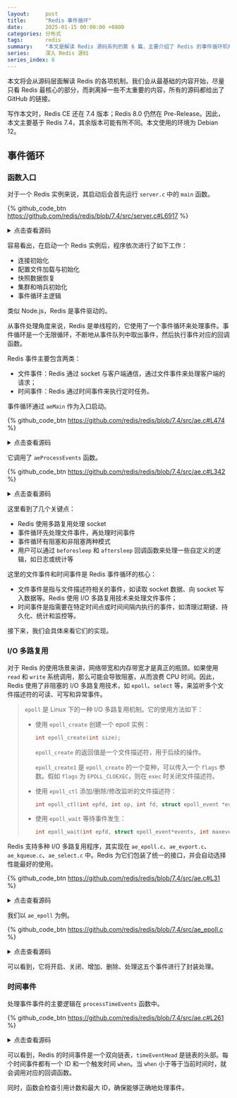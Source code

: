 ```yaml
---
layout:     post
title:      "Redis 事件循环"
date:       2025-01-15 00:00:00 +0800
categories: 分布式
tags:       redis
summary:    "本文是解读 Redis 源码系列的第 6 篇，主要介绍了 Redis 的事件循环机制，包括 I/O 多路复用、文件事件和时间事件的实现。"
series:     深入 Redis 源码
series_index: 6
---
```


本文将会从源码层面解读 Redis 的各项机制。我们会从最基础的内容开始，尽量只看 Redis 最核心的部分，而剥离掉一些不太重要的内容，所有的源码都给出了 GitHub 的链接。

写作本文时，Redis CE 还在 7.4 版本；Redis 8.0 仍然在 Pre-Release。因此，本文主要基于 Redis 7.4，其余版本可能有所不同。本文使用的环境为 Debian 12。

## 事件循环

### 函数入口

对于一个 Redis 实例来说，其启动后会首先运行 `server.c` 中的 `main` 函数。

{% github_code_btn https://github.com/redis/redis/blob/7.4/src/server.c#L6917 %}

<details>
<summary>点击查看源码</summary>
<div markdown="1">

```c
int main(int argc, char **argv) {
    struct timeval tv;
    int j;
    char config_from_stdin = 0;

    // 测试相关逻辑
    /* ... */

    // 初始化随机数种子
    /* ... */

    // 获取可执行文件名称，以检查是否需要从快照中恢复数据
    char *exec_name = strrchr(argv[0], '/');
    if (exec_name == NULL) exec_name = argv[0];

    // 检查是否存在哨兵模式
    server.sentinel_mode = checkForSentinelMode(argc,argv, exec_name);

    // 初始化服务器配置
    initServerConfig();

    // 初始化 ACL（即用户认证与管理）
    ACLInit();

    // 初始化自定义模块
    moduleInitModulesSystem();

    // 初始化连接类型系统（即支持的网络协议等）
    connTypeInitialize();

    server.executable = getAbsolutePath(argv[0]);
    server.exec_argv = zmalloc(sizeof(char*)*(argc+1));
    server.exec_argv[argc] = NULL;
    for (j = 0; j < argc; j++) server.exec_argv[j] = zstrdup(argv[j]);

    // 初始化哨兵模式的配置
    if (server.sentinel_mode) {
        initSentinelConfig();
        initSentinel();
    }

    // 检查是否需要从快照中恢复数据
    if (strstr(exec_name,"redis-check-rdb") != NULL)
        redis_check_rdb_main(argc,argv,NULL);
    else if (strstr(exec_name,"redis-check-aof") != NULL)
        redis_check_aof_main(argc,argv);

    // 处理命令行参数
    /* ... */

    // 检查系统需求（内存限制等）
    /* ... */

    // 检测是否在受监督模式下（如 systemd）运行
    // 如果是，则以守护进程的方式运行
    /* ... */

    // 记录启动信息，包括版本、位数、提交信息等
    /* ... */

    // 初始化 Redis 服务器的核心组件
    initServer();

    // 记录当前进程的 PID
    if (background || server.pidfile) createPidFile();
    if (server.set_proc_title) redisSetProcTitle(NULL);
    // 打印 ASCII 艺术图案
    redisAsciiArt();
    // 检测 TCP Backlog 设置
    checkTcpBacklogSettings();

    // 集群模式初始化
    if (server.cluster_enabled) {
        clusterInit();
    }

    // 加载自定义模块
    if (!server.sentinel_mode) {
        moduleInitModulesSystemLast();
        moduleLoadFromQueue();
    }

    // 加载 ACL 信息
    ACLLoadUsersAtStartup();

    // 初始化网络监听器
    initListeners();

    // 完成初始化的所有工作
    if (server.cluster_enabled) {
        clusterInitLast();
    }
    InitServerLast();

    if (!server.sentinel_mode) {
        // 加载并初始化 AOF 和 RDB 文件，并验证集群是否一致
        serverLog(LL_NOTICE,"Server initialized");
        aofLoadManifestFromDisk();
        loadDataFromDisk();
        aofOpenIfNeededOnServerStart();
        aofDelHistoryFiles();
        if (server.cluster_enabled) {
            serverAssert(verifyClusterConfigWithData() == C_OK);
        }

        // 监听客户端连接
        for (j = 0; j < CONN_TYPE_MAX; j++) {
            connListener *listener = &server.listeners[j];
            if (listener->ct == NULL)
                continue;

            serverLog(LL_NOTICE,"Ready to accept connections %s", listener->ct->get_type(NULL));
        }

        // 监督模式下告知 systemd 服务器已准备好
        /* ... */
    } else {
        // Sentinel 模式下的初始化逻辑
        /* ... */
    }

    // 内存限制检查
    /* ... */

    // 设置 CPU 亲和性
    redisSetCpuAffinity(server.server_cpulist);
    // 调整进程 OOM 优先级
    setOOMScoreAdj(-1);

    // 启动事件循环
    aeMain(server.el);

    // 清理事件循环资源
    aeDeleteEventLoop(server.el);

    return 0;
}
```

</div>
</details>

容易看出，在启动一个 Redis 实例后，程序依次进行了如下工作：

- 连接初始化
- 配置文件加载与初始化
- 快照数据恢复
- 集群和哨兵初始化
- 事件循环主逻辑

类似 Node.js，Redis 是事件驱动的。

从事件处理角度来说，Redis 是单线程的，它使用了一个事件循环来处理事件。事件循环是一个无限循环，不断地从事件队列中取出事件，然后执行事件对应的回调函数。

Redis 事件主要包含两类：

- 文件事件：Redis 通过 socket 与客户端通信，通过文件事件来处理客户端的请求；
- 时间事件：Redis 通过时间事件来执行定时任务。

事件循环通过 `aeMain` 作为入口启动。

{% github_code_btn https://github.com/redis/redis/blob/7.4/src/ae.c#L474 %}

<details>
<summary>点击查看源码</summary>
<div markdown="1">

```c
void aeMain(aeEventLoop *eventLoop) {
    eventLoop->stop = 0;
    while (!eventLoop->stop) {
        aeProcessEvents(eventLoop, AE_ALL_EVENTS|
                                   AE_CALL_BEFORE_SLEEP|
                                   AE_CALL_AFTER_SLEEP);
    }
}
```

</div>
</details>

它调用了 `aeProcessEvents` 函数。

{% github_code_btn https://github.com/redis/redis/blob/7.4/src/ae.c#L342 %}

<details>
<summary>点击查看源码</summary>
<div markdown="1">

```c
int aeProcessEvents(aeEventLoop *eventLoop, int flags)
{
    /* flags 包含了处理哪些、如何处理事件 */
    // processed 为已经处理的事件数
    // numevents 为需要处理的事件数
    int processed = 0, numevents;

    // 事件事件和文件事件都不需要处理，则直接返回
    if (!(flags & AE_TIME_EVENTS) && !(flags & AE_FILE_EVENTS)) return 0;

    if (eventLoop->maxfd != -1 ||
        ((flags & AE_TIME_EVENTS) &&
        !(flags & AE_DONT_WAIT))) {
        int j;
        struct timeval tv, *tvp = NULL;
        int64_t usUntilTimer;

        if (eventLoop->beforesleep != NULL && (flags & AE_CALL_BEFORE_SLEEP))
            eventLoop->beforesleep(eventLoop);

        // 根据 AE_DONT_WAIT 或时间事件的最近触发时间，设置调用多路复用 API 的超时时间
        // 如果没有文件事件且没有等待时间，则多路复用会无限期阻塞
        if ((flags & AE_DONT_WAIT) || (eventLoop->flags & AE_DONT_WAIT)) {
            tv.tv_sec = tv.tv_usec = 0;
            tvp = &tv;
        } else if (flags & AE_TIME_EVENTS) {
            usUntilTimer = usUntilEarliestTimer(eventLoop);
            if (usUntilTimer >= 0) {
                tv.tv_sec = usUntilTimer / 1000000;
                tv.tv_usec = usUntilTimer % 1000000;
                tvp = &tv;
            }
        }
        
        // 多路复用处理 socket
        numevents = aeApiPoll(eventLoop, tvp);

        // 如果不需要处理文件事件，则不处理文件事件
        if (!(flags & AE_FILE_EVENTS)) {
            numevents = 0;
        }

        if (eventLoop->aftersleep != NULL && flags & AE_CALL_AFTER_SLEEP)
            eventLoop->aftersleep(eventLoop);

        // 处理文件事件
        for (j = 0; j < numevents; j++) {
            int fd = eventLoop->fired[j].fd;
            aeFileEvent *fe = &eventLoop->events[fd];
            int mask = eventLoop->fired[j].mask;
            int fired = 0;

            // 先处理读事件，再处理写事件；如果设置了 AE_BARRIER 则反转顺序
            int invert = fe->mask & AE_BARRIER;

            // 读事件
            if (!invert && fe->mask & mask & AE_READABLE) {
                fe->rfileProc(eventLoop,fd,fe->clientData,mask);
                fired++;
                fe = &eventLoop->events[fd];
            }
            // 写事件
            if (fe->mask & mask & AE_WRITABLE) {
                if (!fired || fe->wfileProc != fe->rfileProc) {
                    fe->wfileProc(eventLoop,fd,fe->clientData,mask);
                    fired++;
                }
            }

            // 反转顺序的情况
            if (invert) {
                fe = &eventLoop->events[fd];
                if ((fe->mask & mask & AE_READABLE) &&
                    (!fired || fe->wfileProc != fe->rfileProc))
                {
                    fe->rfileProc(eventLoop,fd,fe->clientData,mask);
                    fired++;
                }
            }

            processed++;
        }
    }

    // 处理时间事件
    if (flags & AE_TIME_EVENTS)
        processed += processTimeEvents(eventLoop);

    // 返回已经处理的事件数
    return processed;
}
```

</div>
</details>

这里看到了几个关键点：

- Redis 使用多路复用处理 socket
- 事件循环先处理文件事件，再处理时间事件
- 事件循环有阻塞和非阻塞两种模式
- 用户可以通过 `beforesleep` 和 `aftersleep` 回调函数来处理一些自定义的逻辑，如日志或统计等

这里的文件事件和时间事件是 Redis 事件循环的核心：

- 文件事件是指与文件描述符相关的事件，如读取 socket 数据、向 socket 写入数据等。Redis 使用 I/O 多路复用技术来处理文件事件；
- 时间事件是指需要在特定时间点或时间间隔内执行的事件，如清理过期键、持久化、统计和监控等。

接下来，我们会具体来看它们的实现。

### I/O 多路复用

对于 Redis 的使用场景来讲，网络带宽和内存带宽才是真正的瓶颈。如果使用 `read` 和 `write` 系统调用，那么可能会导致阻塞，从而浪费 CPU 时间。因此，Redis 使用了非阻塞的 I/O 多路复用技术，如 `epoll`、`select` 等，来监听多个文件描述符的可读、可写和异常事件。

> `epoll` 是 Linux 下的一种 I/O 多路复用机制。它的使用方法如下：
>
> - 使用 `epoll_create` 创建一个 epoll 实例：
>
>   ```c
>   int epoll_create(int size);
>   ```
>
>   `epoll_create` 的返回值是一个文件描述符，用于后续的操作。
>
>   `epoll_create1` 是 `epoll_create` 的一个变种，可以传入一个 `flags` 参数。假如 `flags` 为 `EPOLL_CLOEXEC`，则在 `exec` 时关闭文件描述符。
>
> - 使用 `epoll_ctl` 添加/删除/修改监听的文件描述符：
>
>   ```c
>   int epoll_ctl(int epfd, int op, int fd, struct epoll_event *event);
>   ```
>
> - 使用 `epoll_wait` 等待事件发生：
>
>   ```c
>   int epoll_wait(int epfd, struct epoll_event*events, int maxevents, int timeout);
>   ```

Redis 支持多种 I/O 多路复用程序，其实现在 `ae_epoll.c`、`ae_evport.c`、`ae_kqueue.c`、`ae_select.c` 中。Redis 为它们包装了统一的接口，并会自动选择性能最好的使用。

{% github_code_btn https://github.com/redis/redis/blob/7.4/src/ae.c#L31 %}

<details>
<summary>点击查看源码</summary>
<div markdown="1">

```c
#ifdef HAVE_EVPORT
#include "ae_evport.c"
#else
    #ifdef HAVE_EPOLL
    #include "ae_epoll.c"
    #else
        #ifdef HAVE_KQUEUE
        #include "ae_kqueue.c"
        #else
        #include "ae_select.c"
        #endif
    #endif
#endif
```

</div>
</details>

我们以 `ae_epoll` 为例。

{% github_code_btn https://github.com/redis/redis/blob/7.4/src/ae_epoll.c %}

<details>
<summary>点击查看源码</summary>
<div markdown="1">

```c
typedef struct aeApiState {
    int epfd;
    struct epoll_event *events;
} aeApiState;

static int aeApiCreate(aeEventLoop *eventLoop) {
    /* ... */
    // 分配 epoll_event
    state->events = zmalloc(sizeof(struct epoll_event)*eventLoop->setsize);
    /* ... */
    // 创建 epoll 文件描述符
    state->epfd = epoll_create(1024);
    /* ... */
}

static int aeApiResize(aeEventLoop *eventLoop, int setsize) {
    /* ... */
    // 重新分配 epoll_event
    state->events = zrealloc(state->events, sizeof(struct epoll_event)*setsize);
    /* ... */
}

static void aeApiFree(aeEventLoop *eventLoop) {
    /* ... */
    // 关闭 epoll 文件描述符
    close(state->epfd);
    /* ... */
}

static int aeApiAddEvent(aeEventLoop *eventLoop, int fd, int mask) {
    /* ... */
    // 根据文件描述符是否已经被监控，确定是 EPOLL_CTL_ADD 还是 EPOLL_CTL_MOD
    int op = eventLoop->events[fd].mask == AE_NONE ?
            EPOLL_CTL_ADD : EPOLL_CTL_MOD;
    /* ... */
    // 添加监听的文件描述符
    if (epoll_ctl(state->epfd,op,fd,&ee) == -1) return -1;
    /* ... */
}

static void aeApiDelEvent(aeEventLoop *eventLoop, int fd, int delmask) {
    /* ... */
    // 删除监听的文件描述符
    epoll_ctl(state->epfd,EPOLL_CTL_MOD,fd,&ee);
    /* ... */
}

static int aeApiPoll(aeEventLoop *eventLoop, struct timeval *tvp) {
    /* ... */
    // 等待事件发生
    retval = epoll_wait(state->epfd,state->events,eventLoop->setsize,
            tvp ? (tvp->tv_sec*1000 + (tvp->tv_usec + 999)/1000) : -1);
    if (retval > 0) {
        int j;
        numevents = retval;
        // 遍历返回的事件
        for (j = 0; j < numevents; j++) {
            /* ... */
        }
    }
    /* ... */
}

/* ... */
```

</div>
</details>

可以看到，它将开启、关闭、增加、删除、处理这五个事件进行了封装处理。

### 时间事件

处理事件事件的主要逻辑在 `processTimeEvents` 函数中。

{% github_code_btn https://github.com/redis/redis/blob/7.4/src/ae.c#L261 %}

<details>
<summary>点击查看源码</summary>
<div markdown="1">

```c
static int processTimeEvents(aeEventLoop *eventLoop) {
    int processed = 0; // 处理的事件数量
    aeTimeEvent *te; // 时间事件链表的头部
    long long maxId; // 当前循环中可处理的最大时间事件 ID

    te = eventLoop->timeEventHead;
    maxId = eventLoop->timeEventNextId-1;
    monotime now = getMonotonicUs();

    // 遍历所有的时间事件节点
    while(te) {
        long long id;

        // 如果事件被标记为删除，则根据引用计数决定是否释放内存
        if (te->id == AE_DELETED_EVENT_ID) {
            aeTimeEvent *next = te->next;
            
            if (te->refcount) {
                te = next;
                continue;
            }
            if (te->prev)
                te->prev->next = te->next;
            else
                eventLoop->timeEventHead = te->next;
            if (te->next)
                te->next->prev = te->prev;
            if (te->finalizerProc) {
                te->finalizerProc(eventLoop, te->clientData);
                now = getMonotonicUs();
            }
            zfree(te);
            te = next;
            continue;
        }

        // 检查事件 ID 是否超出最大值
        // 防止在当前迭代中处理新创建的时间事件
        if (te->id > maxId) {
            te = te->next;
            continue;
        }

        // 检查当前事件是否到期
        if (te->when <= now) {
            int retval;

            id = te->id;
            te->refcount++;

            // 调用时间处理函数
            retval = te->timeProc(eventLoop, id, te->clientData);

            te->refcount--;
            processed++;
            now = getMonotonicUs();
            if (retval != AE_NOMORE) {
                // 事件需要重新调度，更新触发时间
                te->when = now + (monotime)retval * 1000;
            } else {
                // 标记事件为删除
                te->id = AE_DELETED_EVENT_ID;
            }
        }

        // 移动到下一个事件
        te = te->next;
    }

    // 返回处理的事件数量
    return processed;
}
```

</div>
</details>

可以看到，Redis 的时间事件是一个双向链表，`timeEventHead` 是链表的头部。每个时间事件都有一个 ID 和一个触发时间 `when`。当 `when` 小于等于当前时间时，就会调用对应的回调函数。

同时，函数会检查引用计数和最大 ID，确保能够正确地处理事件。
